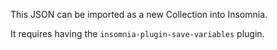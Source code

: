 This JSON can be imported as a new Collection into Insomnia.

It requires having the `insomnia-plugin-save-variables` plugin.

